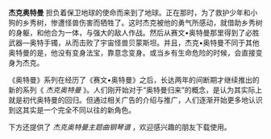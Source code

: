 

**杰克奥特曼**
担负着保卫地球的使命而来到了地球。正在那时，为了救护少年和小狗的乡秀树，惨遭怪兽伤害而牺牲了。这时杰克被他的勇气所感动，就借助乡秀树的身躯，和他合为一体，与强大的敌人作战。然后从赛文•奥特曼那里得到了必胜武器—奥特手镯，从而击败了宇宙怪兽贝蒙斯坦。并且，杰克•奥特曼不同于其他奥特曼的是，他没有变身法宝，靠意念变身。或当乡有生命危险的时候，会直接变身为杰克。

《奥特曼》系列在经历了《赛文•奥特曼》之后，长达两年的间断期才继续推出的新的系列《 _杰克奥特曼_
》。人们刚开始对于“奥特曼归来”的概念，是认为其实际上就是初代奥特曼的回归。但通过相关广告的介绍与推广，人们逐渐开始更多地认识到这其实是一个完全不同以往的新角色。

下方还提供了 _杰克奥特曼主题曲钢琴谱_ ，欢迎感兴趣的朋友下载使用。


